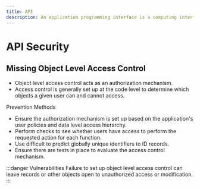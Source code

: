 ```yaml
---
title: API
description: An application programming interface is a computing interface that defines interactions between multiple software intermediaries.
---
```


# API Security

## Missing Object Level Access Control

- Object level access control acts as an authorization mechanism.
- Access control is generally set up at the code level to determine which objects a given user can and cannot access.

Prevention Methods

- Ensure the authorization mechanism is set up based on the application's user policies and data level access hierarchy.
- Perform checks to see whether users have access to perform the requested action for each function.
- Use difficult to predict globally unique identifiers to ID records.
- Ensure there are tests in place to evaluate the access control mechanism.

:::danger Vulnerabilities
Failure to set up object level access control can leave records or other objects open to unauthorized access or modification.
:::
